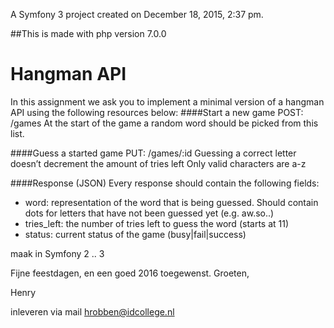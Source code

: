 A Symfony 3 project created on December 18, 2015, 2:37 pm.

##This is made with php version 7.0.0

Hangman API
===========


In this assignment we ask you to implement a minimal version of a hangman API using the following resources below:
####Start a new game
POST: /games
At the start of the game a random word should be picked from this list.

####Guess a started game
PUT: /games/:id
Guessing a correct letter doesn’t decrement the amount of tries left Only valid characters are a-z

####Response (JSON)
Every response should contain the following fields:
* word: representation of the word that is being guessed. Should contain dots for letters that have not been guessed yet (e.g. aw.so..)
* tries_left: the number of tries left to guess the word (starts at 11)
* status: current status of the game (busy|fail|success)

maak in Symfony 2 .. 3


Fijne feestdagen, en een goed 2016 toegewenst.
Groeten,

Henry

inleveren via mail hrobben@idcollege.nl
